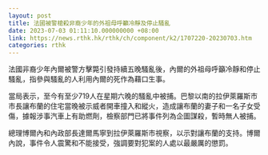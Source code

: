 ```yaml
---
layout: post
title: 法國被警槍殺非裔少年的外祖母呼籲冷靜及停止騷亂
date: 2023-07-03 01:11:10.000000000 +08:00
link: https://news.rthk.hk/rthk/ch/component/k2/1707220-20230703.htm
categories: rthk
---
```


法國非裔少年內爾被警方擊斃引發持續五晚騷亂後，內爾的外祖母呼籲冷靜和停止騷亂，指參與騷亂的人利用內爾的死作為藉口生事。

當局表示，至今有至少719人在星期六晚的騷亂中被捕。巴黎以南的拉伊萊羅斯市市長讓布蘭的住宅當晚被示威者開車撞入和縱火，造成讓布蘭的妻子和一名子女受傷，據報涉事汽車上有助燃劑，檢察部門已將事件列為企圖謀殺，暫時無人被捕。

總理博爾內和內政部長達爾馬寧到拉伊萊羅斯市視察，以示對讓布蘭的支持。博爾內說，事件令人震驚和不能接受，強調要對犯案的人處以最嚴厲的懲罰。
